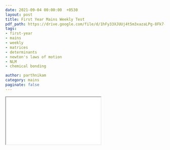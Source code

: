 ```yaml
---
date: 2021-09-04 00:00:00  +0530
layout: post
title: First Year Mains Weekly Test
pdf_path: https://drive.google.com/file/d/1hFy33XJUUj4t5m3xazaLPg-8Fk7-Ww_W/preview?usp=drive_link
tags: 
- first-year
- mains
- weekly
- matrices 
- determinants
- newton's laws of motion
- NLM
- chemical bonding

author: parthnikam
category: mains
paginate: false
---
```


<iframe class="embed-pdf" src="{{ page.pdf_path }}#toolbar=0" seamless="seamless" scrolling="no" style="overflow:hidden"></iframe>
